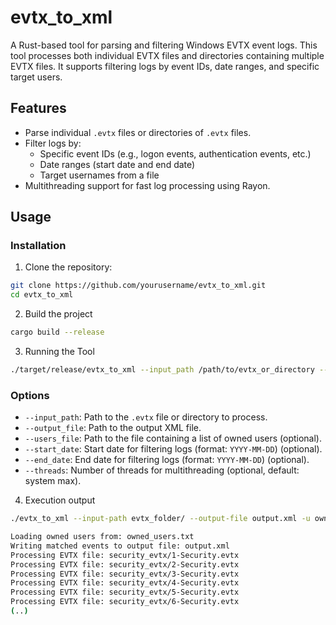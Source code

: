 # evtx_to_xml

A Rust-based tool for parsing and filtering Windows EVTX event logs. This tool processes both individual EVTX files and directories containing multiple EVTX files. It supports filtering logs by event IDs, date ranges, and specific target users.

## Features

- Parse individual `.evtx` files or directories of `.evtx` files.
- Filter logs by:
  - Specific event IDs (e.g., logon events, authentication events, etc.)
  - Date ranges (start date and end date)
  - Target usernames from a file
- Multithreading support for fast log processing using Rayon.

## Usage

### Installation

1. Clone the repository:

```bash
git clone https://github.com/yourusername/evtx_to_xml.git
cd evtx_to_xml
```

2. Build the project

```bash
cargo build --release
```

3. Running the Tool
```bash
./target/release/evtx_to_xml --input_path /path/to/evtx_or_directory --output_file output.xml [OPTIONS]
```

### Options

- `--input_path`: Path to the `.evtx` file or directory to process.
- `--output_file`: Path to the output XML file.
- `--users_file`: Path to the file containing a list of owned users (optional).
- `--start_date`: Start date for filtering logs (format: `YYYY-MM-DD`) (optional).
- `--end_date`: End date for filtering logs (format: `YYYY-MM-DD`) (optional).
- `--threads`: Number of threads for multithreading (optional, default: system max).

4. Execution output

```bash
./evtx_to_xml --input-path evtx_folder/ --output-file output.xml -u owned_users.txt --start-date 2024-03-18 --end-date 2024-08-26

Loading owned users from: owned_users.txt
Writing matched events to output file: output.xml
Processing EVTX file: security_evtx/1-Security.evtx
Processing EVTX file: security_evtx/2-Security.evtx
Processing EVTX file: security_evtx/3-Security.evtx
Processing EVTX file: security_evtx/4-Security.evtx
Processing EVTX file: security_evtx/5-Security.evtx
Processing EVTX file: security_evtx/6-Security.evtx
(..)
```
